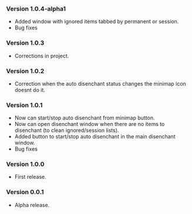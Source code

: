 ### Version 1.0.4-alpha1

- Added window with ignored items tabbed by permanent or session.
- Bug fixes

### Version 1.0.3

- Corrections in project.

### Version 1.0.2

- Correction when the auto disenchant status changes the minimap icon doesnt do it.

### Version 1.0.1

- Now can start/stop auto disenchant from minimap button.
- Now can open disenchant window when there are no items to disenchant (to clean ignored/session lists).
- Added button to start/stop auto disenchant in the main disenchant window.
- Bug fixes

### Version 1.0.0

- First release.

### Version 0.0.1

- Alpha release.
